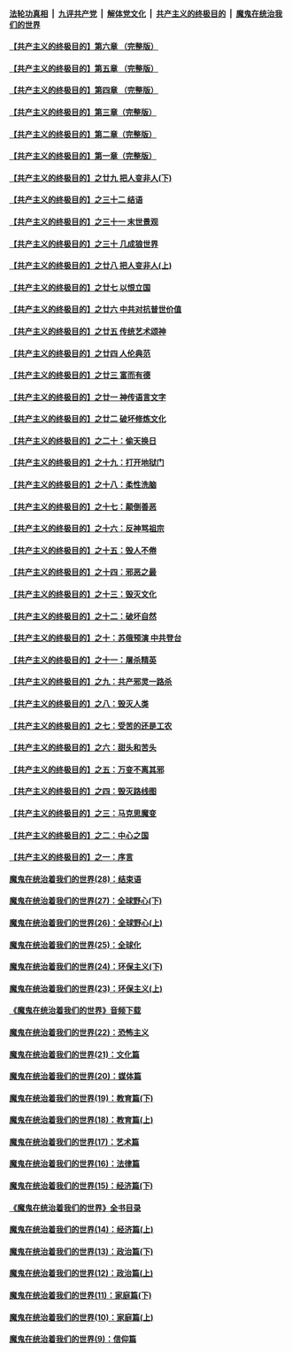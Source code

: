 ####  [法轮功真相](../../../../basic/blob/master/README.md?t=05120701) &nbsp;|&nbsp; [九评共产党](../../../../9ping.md/blob/master/README.md?t=05120701) &nbsp;|&nbsp; [解体党文化](../../../../jtdwh.md/blob/master/README.md?t=05120701)  &nbsp;|&nbsp; [共产主义的终极目的](../../../../gczydzjmd.md/blob/master/README.md?t=05120701) &nbsp;|&nbsp; [魔鬼在统治我们的世界](../../../../mgztzwmdsj.md/blob/master/README.md?t=05120701) 

#### [【共产主义的终极目的】第六章 （完整版）](../pages/nsc422/n11428913.md?t=05120701) 

#### [【共产主义的终极目的】第五章 （完整版）](../pages/nsc422/n11428912.md?t=05120701) 

#### [【共产主义的终极目的】第四章 （完整版）](../pages/nsc422/n11428907.md?t=05120701) 

#### [【共产主义的终极目的】第三章（完整版）](../pages/nsc422/n11428848.md?t=05120701) 

#### [【共产主义的终极目的】第二章（完整版）](../pages/nsc422/n11428831.md?t=05120701) 

#### [【共产主义的终极目的】第一章（完整版）](../pages/nsc422/n11417651.md?t=05120701) 

#### [【共产主义的终极目的】之廿九 把人变非人(下)](../pages/nsc422/n11344140.md?t=05120701) 

#### [【共产主义的终极目的】之三十二 结语](../pages/nsc422/n11360535.md?t=05120701) 

#### [【共产主义的终极目的】之三十一 末世景观](../pages/nsc422/n11351129.md?t=05120701) 

#### [【共产主义的终极目的】之三十 几成狼世界](../pages/nsc422/n11348280.md?t=05120701) 

#### [【共产主义的终极目的】之廿八 把人变非人(上)](../pages/nsc422/n11340492.md?t=05120701) 

#### [【共产主义的终极目的】之廿七 以恨立国](../pages/nsc422/n11336944.md?t=05120701) 

#### [【共产主义的终极目的】之廿六 中共对抗普世价值](../pages/nsc422/n11324785.md?t=05120701) 

#### [【共产主义的终极目的】之廿五 传统艺术颂神](../pages/nsc422/n11296396.md?t=05120701) 

#### [【共产主义的终极目的】之廿四 人伦典范](../pages/nsc422/n11296397.md?t=05120701) 

#### [【共产主义的终极目的】之廿三 富而有德](../pages/nsc422/n11283598.md?t=05120701) 

#### [【共产主义的终极目的】之廿一 神传语言文字](../pages/nsc422/n11263265.md?t=05120701) 

#### [【共产主义的终极目的】之廿二 破坏修炼文化](../pages/nsc422/n11245728.md?t=05120701) 

#### [【共产主义的终极目的】之二十：偷天换日](../pages/nsc422/n11238846.md?t=05120701) 

#### [【共产主义的终极目的】之十九：打开地狱门](../pages/nsc422/n11206376.md?t=05120701) 

#### [【共产主义的终极目的】之十八：柔性洗脑](../pages/nsc422/n11199994.md?t=05120701) 

#### [【共产主义的终极目的】之十七：颠倒善恶](../pages/nsc422/n11179782.md?t=05120701) 

#### [【共产主义的终极目的】之十六：反神骂祖宗](../pages/nsc422/n11166798.md?t=05120701) 

#### [【共产主义的终极目的】之十五：毁人不倦](../pages/nsc422/n11166792.md?t=05120701) 

#### [【共产主义的终极目的】之十四：邪恶之最](../pages/nsc422/n11150249.md?t=05120701) 

#### [【共产主义的终极目的】之十三：毁灭文化](../pages/nsc422/n11135227.md?t=05120701) 

#### [【共产主义的终极目的】之十二：破坏自然](../pages/nsc422/n11135214.md?t=05120701) 

#### [【共产主义的终极目的】之十：苏俄预演 中共登台](../pages/nsc422/n11118424.md?t=05120701) 

#### [【共产主义的终极目的】之十一：屠杀精英](../pages/nsc422/n11118442.md?t=05120701) 

#### [【共产主义的终极目的】之九：共产邪灵一路杀](../pages/nsc422/n11114139.md?t=05120701) 

#### [【共产主义的终极目的】之八：毁灭人类](../pages/nsc422/n11108503.md?t=05120701) 

#### [【共产主义的终极目的】之七：受苦的还是工农](../pages/nsc422/n11101809.md?t=05120701) 

#### [【共产主义的终极目的】之六：甜头和苦头](../pages/nsc422/n11096971.md?t=05120701) 

#### [【共产主义的终极目的】之五：万变不离其邪](../pages/nsc422/n11091285.md?t=05120701) 

#### [【共产主义的终极目的】之四：毁灭路线图](../pages/nsc422/n11086284.md?t=05120701) 

#### [【共产主义的终极目的】之三：马克思魔变](../pages/nsc422/n11061941.md?t=05120701) 

#### [【共产主义的终极目的】之二：中心之国](../pages/nsc422/n11047728.md?t=05120701) 

#### [【共产主义的终极目的】之一：序言](../pages/nsc422/n11086077.md?t=05120701) 

#### [魔鬼在统治着我们的世界(28)：结束语](../pages/nsc422/n10936246.md?t=05120701) 

#### [魔鬼在统治着我们的世界(27)：全球野心(下)](../pages/nsc422/n10928319.md?t=05120701) 

#### [魔鬼在统治着我们的世界(26)：全球野心(上)](../pages/nsc422/n10900318.md?t=05120701) 

#### [魔鬼在统治着我们的世界(25)：全球化](../pages/nsc422/n10788205.md?t=05120701) 

#### [魔鬼在统治着我们的世界(24)：环保主义(下)](../pages/nsc422/n10695307.md?t=05120701) 

#### [魔鬼在统治着我们的世界(23)：环保主义(上)](../pages/nsc422/n10688613.md?t=05120701) 

#### [《魔鬼在统治着我们的世界》音频下载](../pages/nsc422/n10635553.md?t=05120701) 

#### [魔鬼在统治着我们的世界(22)：恐怖主义](../pages/nsc422/n10614727.md?t=05120701) 

#### [魔鬼在统治着我们的世界(21)：文化篇](../pages/nsc422/n10597706.md?t=05120701) 

#### [魔鬼在统治着我们的世界(20)：媒体篇](../pages/nsc422/n10586579.md?t=05120701) 

#### [魔鬼在统治着我们的世界(19)：教育篇(下)](../pages/nsc422/n10564808.md?t=05120701) 

#### [魔鬼在统治着我们的世界(18)：教育篇(上)](../pages/nsc422/n10526970.md?t=05120701) 

#### [魔鬼在统治着我们的世界(17)：艺术篇](../pages/nsc422/n10499093.md?t=05120701) 

#### [魔鬼在统治着我们的世界(16)：法律篇](../pages/nsc422/n10485969.md?t=05120701) 

#### [魔鬼在统治着我们的世界(15)：经济篇(下)](../pages/nsc422/n10469975.md?t=05120701) 

#### [《魔鬼在统治着我们的世界》全书目录](../pages/nsc422/n10464261.md?t=05120701) 

#### [魔鬼在统治着我们的世界(14)：经济篇(上)](../pages/nsc422/n10457370.md?t=05120701) 

#### [魔鬼在统治着我们的世界(13)：政治篇(下)](../pages/nsc422/n10448270.md?t=05120701) 

#### [魔鬼在统治着我们的世界(12)：政治篇(上)](../pages/nsc422/n10444576.md?t=05120701) 

#### [魔鬼在统治着我们的世界(11)：家庭篇(下)](../pages/nsc422/n10440961.md?t=05120701) 

#### [魔鬼在统治着我们的世界(10)：家庭篇(上)](../pages/nsc422/n10435448.md?t=05120701) 

#### [魔鬼在统治着我们的世界(9)：信仰篇](../pages/nsc422/n10432159.md?t=05120701) 

